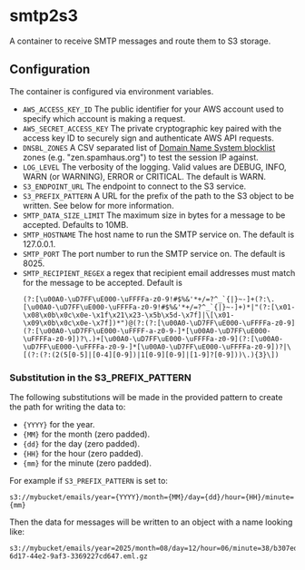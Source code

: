 # smtp2s3
A container to receive SMTP messages and route them to S3 storage.


## Configuration

The container is configured via environment variables.

- `AWS_ACCESS_KEY_ID` The public identifier for your AWS account used to
  specify which account is making a request.
- `AWS_SECRET_ACCESS_KEY` The private cryptographic key paired with the access
  key ID to securely sign and authenticate AWS API requests.
- `DNSBL_ZONES` A CSV separated list of
  [Domain Name System
  blocklist](https://en.wikipedia.org/wiki/Domain_Name_System_blocklist)
  zones (e.g. "zen.spamhaus.org") to test the session IP against.
- `LOG_LEVEL` The verbosity of the logging.  Valid values are DEBUG, INFO,
  WARN (or WARNING), ERROR or CRITICAL.  The default is WARN.
- `S3_ENDPOINT_URL` The endpoint to connect to the S3 service.
- `S3_PREFIX_PATTERN` A URL for the prefix of the path to the S3 object to be
  written.  See below for more information.
- `SMTP_DATA_SIZE_LIMIT` The maximum size in bytes for a message to be
  accepted.  Defaults to 10MB.
- `SMTP_HOSTNAME` The host name to run the SMTP service on.  The default is
  127.0.0.1.
- `SMTP_PORT` The port number to run the SMTP service on.  The default is
  8025.
- `SMTP_RECIPIENT_REGEX` a regex that recipient email addresses must match
  for the message to be accepted.  Default is
  ```
  (?:[\u00A0-\uD7FF\uE000-\uFFFFa-z0-9!#$%&'*+/=?^_`{|}~-]+(?:\.[\u00A0-\uD7FF\uE000-\uFFFFa-z0-9!#$%&'*+/=?^_`{|}~-]+)*|"(?:[\x01-\x08\x0b\x0c\x0e-\x1f\x21\x23-\x5b\x5d-\x7f]|\[\x01-\x09\x0b\x0c\x0e-\x7f])*")@(?:(?:[\u00A0-\uD7FF\uE000-\uFFFFa-z0-9](?:[\u00A0-\uD7FF\uE000-\uFFFF-a-z0-9-]*[\u00A0-\uD7FF\uE000-\uFFFFa-z0-9])?\.)+[\u00A0-\uD7FF\uE000-\uFFFFa-z0-9](?:[\u00A0-\uD7FF\uE000-\uFFFFa-z0-9-]*[\u00A0-\uD7FF\uE000-\uFFFFa-z0-9])?|\[(?:(?:(2(5[0-5]|[0-4][0-9])|1[0-9][0-9]|[1-9]?[0-9]))\.){3}\])
  ```

### Substitution in the S3_PREFIX_PATTERN

The following substitutions will be made in the provided pattern to create
the path for writing the data to:
- `{YYYY}` for the year.
- `{MM}` for the month (zero padded).
- `{dd}` for the day (zero padded).
- `{HH}` for the hour (zero padded).
- `{mm}` for the minute (zero padded).

For example if `S3_PREFIX_PATTERN` is set to:

```
s3://mybucket/emails/year={YYYY}/month={MM}/day={dd}/hour={HH}/minute={mm}
```

Then the data for messages will be written to an object with a name looking
like:

```
s3://mybucket/emails/year=2025/month=08/day=12/hour=06/minute=38/b307edd6-6d17-44e2-9af3-3369227cd647.eml.gz
```
